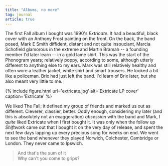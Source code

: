 ```yaml
---
title: "Albums, no more"
tag: journal
article: true
---
```


The first Fall album I bought was 1990's <cite>Extricate</cite>. It had a beautiful, black cover with an Anthony Frost painting on the front. On the back, the band posed, Mark E Smith diffident, distant and not quite insouciant, Marcia Schofield glamorous in the extreme and Martin Bramah -- a founding member I'd later learn -- in a gold lamé shirt. This was the start of the Phonogram years; relatively poppy, according to some, although utterly different to anything else to my ears. Mark was still relatively healthy and often wore a leather jacket, white shirt and smart trousers. He looked a bit like a policeman. Brix had just left the band. I'd learn of Brix later, but she also meant very little to me.

{% include figure.html url='extricate.jpg' alt='Extricate LP cover' caption='Extricate' %}

We liked The Fall; it defined my group of friends and marked us out as different. Cleverer, classier, better. Oddly enough, considering my later (and this is absolutely not an exaggeration) _obsession_ with the band and Mark, I _quite_ liked Extricate when I first bought it. It was only when the follow up _Shiftwork_ came out that I bought it on the very day of release, and spent the next few days lapping up every precious song for weeks on end. We went to see the band whenever they played Norwich, Colchester, Cambridge or London. They never came to Ipswich.

> And that's the sum of it<br>Why can't you come to grips?
